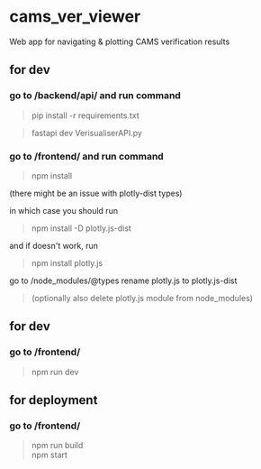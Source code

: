 # cams_ver_viewer
Web app for navigating &amp; plotting CAMS verification results

## for dev
### go to /backend/api/ and run command 
>pip install -r requirements.txt

>fastapi dev VerisualiserAPI.py


### go to /frontend/ and run command 
>npm install 

(there might be an issue with plotly-dist types)

in which case you should run <br>

>npm install -D plotly.js-dist

and if doesn't work, run

>npm install plotly.js

go to /node_modules/@types
rename plotly.js to plotly.js-dist 
>(optionally also delete plotly.js module from node_modules)

## for dev
### go to /frontend/ <br>
>npm run dev 

## for deployment

### go to /frontend/ <br>
>npm run build <br>
>npm start
